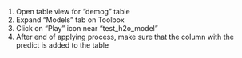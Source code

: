 1. Open table view for “demog” table
2. Expand “Models” tab on Toolbox
3. Click on “Play” icon near “test_h2o_model”
4. After end of applying process, make sure that the column with the predict is added to the table